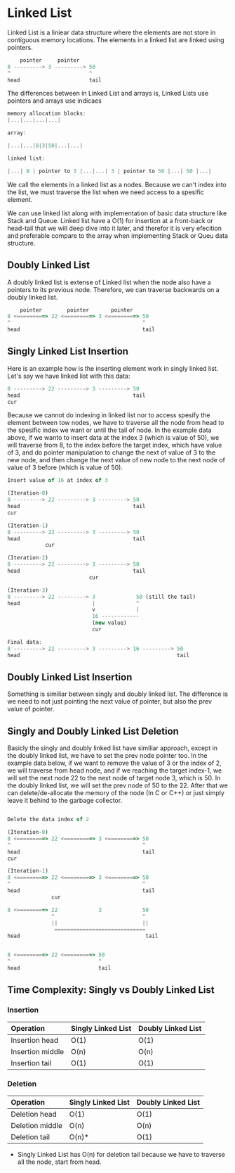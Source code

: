 # Linked List

Linked List is a liniear data structure where the elements are not store in contiguous memory locations. The elements in a linked list are linked using pointers.

```ts
    pointer     pointer
8 ---------> 3 ---------> 50
^                         ^ 
head                      tail
```

The differences between in Linked List and arrays is, Linked Lists use pointers and arrays use indicaes

```ts
memory allocation blocks:
|...|...|...|...|

array:

|...|...|8|3|50|...|...|

linked list:

|...| 8 | pointer to 3 |...|...| 3 | pointer to 50 |...| 50 |...|
```

We call the elements in a linked list as a nodes. Because we can't index into the list, we must traverse the list when we need access to a spesific element.

We can use linked list along with implementation of basic data structure  like Stack and Queue. Linked list have a O(1) for insertion at a front-back or head-tail that we will deep dive into it later, and therefor it is very efecition and preferable compare to the array when implementing Stack or Queu data structure. 

## Doubly Linked List

A doubly linked list is extense of Linked list when the node also have a pointers to its previous node. Therefore, we can traverse backwards on a doubly linked list.

```ts
    pointer        pointer       pointer
8 <=========> 22 <=========> 3 <=========> 50
^                                          ^ 
head                                       tail
```

## Singly Linked List Insertion

Here is an example how is the inserting element work in singly linked list. Let's say we have linked list with this data:

```ts
8 ---------> 22 ---------> 3 ---------> 50
head                                    tail
cur
```

Because we cannot do indexing in linked list nor to access spesify the element between tow nodes, we have to traverse all the node from head to the spesific index we want or until the tail of node. In the example data above, if we wanto to insert data at the index 3 (which is value of 50), we will traverse from 8, to the index before the target index, which have value of 3, and do pointer manipulation to change the next of value of 3 to the new node, and then change the next value of new node to the next node of value of 3 before (which is value of 50). 

```ts
Insert value of 16 at index of 3

(Iteration-0)
8 ---------> 22 ---------> 3 ---------> 50
head                                    tail
cur

(Iteration-1)
8 ---------> 22 ---------> 3 ---------> 50
head                                    tail
            cur

(Iteration-2)
8 ---------> 22 ---------> 3 ---------> 50
head                                    tail
                          cur

(Iteration-3)
8 ---------> 22 ---------> 3             50 (still the tail)
head                       |             ^
                           v             |
                           16 ------------  
                           (new value)
                           cur

Final data:
8 ---------> 22 ---------> 3 ---------> 16 ---------> 50
head                                                  tail
```

## Doubly Linked List Insertion

Something is similiar between singly and doubly linked list. The difference is we need to not just pointing the next value of pointer, but also the prev value of pointer.

## Singly and Doubly Linked List Deletion

Basicly the singly and doubly linked list have similiar approach, except in the doubly linked list, we have to set the prev node pointer too. In the example data below, if we want to remove the value of 3 or the index of 2, we will traverse from head node, and if we reaching the target index-1, we will set the next node 22 to the next node of target node 3, which is 50. In the doubly linked list, we will set the prev node of 50 to the 22. After that we can delete/de-allocate the memory of the node (In C or C++) or just simply leave it behind to the garbage collector.  

```ts

Delete the data index of 2

(Iteration-0)
8 <=========> 22 <=========> 3 <=========> 50
^                                          ^ 
head                                       tail
cur

(Iteration-1)
8 <=========> 22 <=========> 3 <=========> 50
^                                          ^ 
head                                       tail
              cur

8 <=========> 22             3             50
              ^                            ^ 
              ||                           ||  
               =============================
head                                        tail


8 <=========> 22 <=========> 50
^                            ^ 
head                         tail

```

## Time Complexity: Singly vs Doubly Linked List

### Insertion

| Operation        | Singly Linked List | Doubly Linked List |
| :--------------- | :----------------- | :----------------- |
| Insertion head   | O(1)               | O(1)               |
| Insertion middle | O(n)               | O(n)               |
| Insertion tail   | O(1)               | O(1)               |

### Deletion

| Operation       | Singly Linked List | Doubly Linked List |
| :-------------- | :----------------- | :----------------- |
| Deletion head   | O(1)               | O(1)               |
| Deletion middle | O(n)               | O(n)               |
| Deletion tail   | O(n)*              | O(1)               |

* Singly Linked List has O(n) for deletion tail because we have to traverse all the node, start from head.